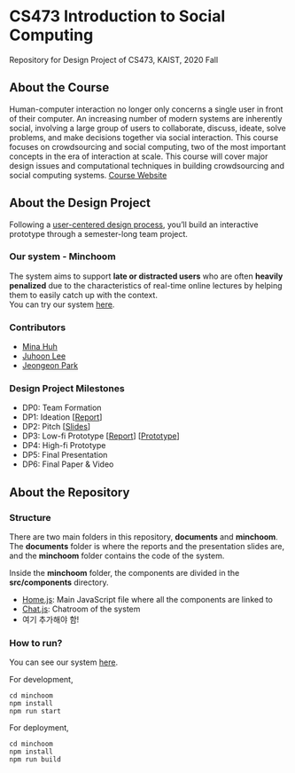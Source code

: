# CS473 Introduction to Social Computing
Repository for Design Project of CS473, KAIST, 2020 Fall 

## About the Course
Human-computer interaction no longer only concerns a single user in front of their computer. An increasing number of modern systems are inherently social, involving a large group of users to collaborate, discuss, ideate, solve problems, and make decisions together via social interaction. This course focuses on crowdsourcing and social computing, two of the most important concepts in the era of interaction at scale. This course will cover major design issues and computational techniques in building crowdsourcing and social computing systems. [Course Website](https://www.kixlab.org/courses/cs473-fall-2020/index.html)

## About the Design Project
Following a [user-centered design process](https://www.kixlab.org/courses/cs473-fall-2020/design-project.html), you’ll build an interactive prototype through a semester-long team project.

### Our system - Minchoom
The system aims to support **late or distracted users** who are often **heavily penalized** due to the characteristics of real-time online lectures by helping them to easily catch up with the context.  
You can try our system [here](https://minchoom-cs473.web.app/).

### Contributors
* [Mina Huh](https://github.com/minarainbow)
* [Juhoon Lee](https://github.com/julielee16)
* [Jeongeon Park](https://github.com/jeongeonp)

### Design Project Milestones
* DP0: Team Formation
* DP1: Ideation [[Report](./documents/DP1/DP1-Ideation.md)]
* DP2: Pitch [[Slides](./documents/DP2/DP2-Project%20Pitch.pdf)]
* DP3: Low-fi Prototype [[Report](./documents/DP3/DP3-Low-fi.md)] [[Prototype](https://www.figma.com/proto/JHYZayKschscpM5sQty0GX/CS473-DP3-Low-fi?node-id=133%3A643&scaling=min-zoom)]
* DP4: High-fi Prototype
* DP5: Final Presentation
* DP6: Final Paper & Video

## About the Repository
### Structure
There are two main folders in this repository, **documents** and **minchoom**.  
The **documents** folder is where the reports and the presentation slides are, and the **minchoom** folder contains the code of the system.  

Inside the **minchoom** folder, the components are divided in the **src/components** directory.
* [Home.js](./minchoom/src/components/Home.js): Main JavaScript file where all the components are linked to
* [Chat.js](./minchoom/src/components/Chat.js): Chatroom of the system
* 여기 추가해야 함!

### How to run?
You can see our system [here](https://minchoom-cs473.web.app/).  

For development,
```
cd minchoom
npm install
npm run start
```

For deployment,
```
cd minchoom
npm install
npm run build
```
